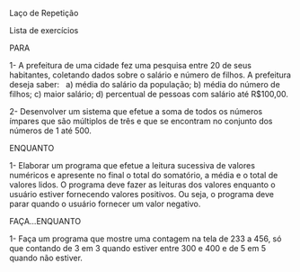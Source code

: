 Laço de Repetição 

Lista de exercícios 

PARA

1- A prefeitura de uma cidade fez uma pesquisa entre 20 de seus habitantes,
coletando dados sobre o salário e número de filhos. A prefeitura deseja saber:  
a) média do salário da população;
b) média do número de filhos;
c) maior salário;
d) percentual de pessoas com salário até R$100,00.

2- Desenvolver um sistema que efetue a soma de todos os números ímpares que são
múltiplos de três e que se encontram no conjunto dos números de 1 até 500.

ENQUANTO

1- Elaborar um programa que efetue a leitura sucessiva de valores numéricos e
apresente no final o total do somatório, a média e o total de valores lidos. O programa
deve fazer as leituras dos valores enquanto o usuário estiver fornecendo valores
positivos. Ou seja, o programa deve parar quando o usuário fornecer um valor
negativo.

FAÇA...ENQUANTO

1- Faça um programa que mostre uma contagem na tela de 233 a 456, só que
contando de 3 em 3 quando estiver entre 300 e 400 e de 5 em 5 quando não estiver.
